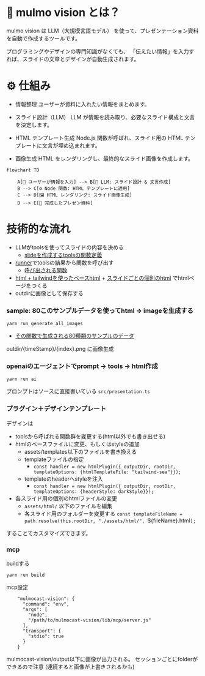 # 📖 mulmo vision とは？

mulmo vision は LLM（大規模言語モデル） を使って、プレゼンテーション資料を自動で作成するツールです。

プログラミングやデザインの専門知識がなくても、
「伝えたい情報」を入力すれば、スライドの文章とデザインが自動生成されます。

# ⚙️ 仕組み

- 情報整理
ユーザーが資料に入れたい情報をまとめます。

- スライド設計（LLM）
LLM が情報を読み取り、必要なスライド構成と文言を決定します。

- HTML テンプレート生成
Node.js 関数が呼ばれ、スライド用の HTML テンプレートに文言が埋め込まれます。

- 画像生成
HTML をレンダリングし、最終的なスライド画像を作成します。


```mermaid
flowchart TD

    A[📝 ユーザーが情報を入力] --> B[🤖 LLM: スライド設計 & 文言作成]
    B --> C[⚙️ Node 関数: HTML テンプレートに適用]
    C --> D[🖼 HTML レンダリング: スライド画像生成]
    D --> E[📑 完成したプレゼン資料]
```


# 技術的な流れ
- LLMがtoolsを使ってスライドの内容を決める
  - [slideを作成するtoolsの関数定義](./src/tools.ts)
- [runner](./src/runner.ts)でtoolsの結果から関数を呼び出す
  - [呼び出される関数](./src/presentationHandlers/html_class.ts)
- [html + tailwindを使ったベースhtml](./assets/templates/tailwind.html) + [スライドごとの個別のhtml](./assets/html/) でhtmlページをつくる
- outdirに画像として保存する


### sample: 80このサンプルデータを使ってhtml -> imageを生成する

```
yarn run generate_all_images
```
- [その関数で生成される80種類のサンプルのデータ](./tests/ai_referencing_80_tool_calls.ts)

outdir/{timeStamp}/{index}.png に画像生成


### openaiのエージェントでprompt -> tools -> html作成

```
yarn run ai
```

プロンプトはソースに直接書いている `src/presentation.ts`


### プラグイン＋デザインテンプレート

デザインは
- toolsから呼ばれる関数群を変更する(html以外でも書き出せる)
- htmlのベースファイルに変更、もしくはstyleの追加
  - assets/templates以下のファイルを書き換える
  - templateファイルの指定
    - `const handler = new htmlPlugin({ outputDir, rootDir, templateOptions: {htmlTemplateFile: "tailwind-sea"}});`
  - templateのheaderへstyleを注入
    - `const handler = new htmlPlugin({ outputDir, rootDir, templateOptions: {headerStyle: darkStyle}});`
- 各スライド用の個別のhtmlファイルの変更
  - `assets/html/` 以下のファイルを編集
  - 各スライド用のフォルダーを変更する
    `const templateFileName = path.resolve(this.rootDir, "./assets/html/", `${fileName}.html`);`

することでカスタマイズできます。


### mcp

buildする
```
yarn run build
```

mcp設定
```
    "mulmocast-vision": {
      "command": "env",
      "args": [
        "node",
        "/path/to/mulmocast-vision/lib/mcp/server.js"
      ],
      "transport": {
        "stdio": true
      }
    }
```

mulmocast-vision/output以下に画像が出力される。
セッションごとにfolderができるので注意
(連続すると画像が上書きされるかも)